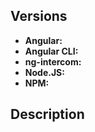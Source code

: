 <!-- We use issues to track bugs and fixes, so general questions or advice should be asked on Stack Overflow or the Gitter Channels. Non "Fix/Bug" issues may closed without a formal response. Issues that do not follow the issue template may be closed without formal response. -->

## Versions
<!-- Please include version numbers so we can help reproduce your issue, and validate that you are on the latest versions. -->
<!-- NOTE: before submitting your issue, be sure that your Angular and ng-intercom versions are the same "major" version (Angular 6.x.x and ng-intercom 6.x.x, for example). The plugin is not tested across versions, and mismatched major versions are not supported. -->

- **Angular:** 
- **Angular CLI:** 
- **ng-intercom:** 
- **Node.JS:** 
- **NPM:** 

## Description
<!-- Please include a detailed description of your issue, with steps to reproduce, and a code or screen recording if that will help diagnose the issue. -->


